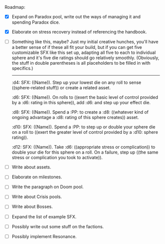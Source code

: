 Roadmap:
- [x] Expand on Paradox pool, write out the ways of managing it and spending Paradox dice.
- [x] Elaborate on stress recovery instead of referencing the handbook.
- [ ] Something like this, maybe? Just my initial creative hunches, you'll have a better sense of if these all fit your build, but if you can get five customizable SFX like this set up, adapting all five to each to individual sphere and it's five die ratings should go relatively smoothly. (Obviously, the stuff in double parentheses is all placeholders to be filled in with specifics.)

    -----
    :d4:
    SFX: ((Name)). Step up your lowest die on any roll to sense ((sphere-related stuff)) or create a related asset.

    :d6:
    SFX: ((Name)). On rolls to ((exert the basic level of control provided by a :d6: rating in this sphere)), add :d6: and step up your effect die.

    :d8:
    SFX: ((Name)). Spend a :PP: to create a :d8: ((whatever kind of ongoing advantage a :d8: rating of this sphere creates)) asset.

    :d10:
    SFX: ((Name)). Spend a :PP: to step up or double your sphere die on a roll to ((exert the greater level of control provided by a :d10: sphere rating)).

    :d12:
    SFX: ((Name)). Take :d6: ((appropriate stress or complication)) to double your die for this sphere on a roll. On a failure, step up ((the same stress or complication you took to activate)). 
- [ ] Write about assets.
- [ ] Elaborate on milestones.
- [ ] Write the paragraph on Doom pool.
- [ ] Write about Crisis pools.
- [ ] Write about Bosses.
- [ ] Expand the list of example SFX.
- [ ] Possibly write out some stuff on the factions.
- [ ] Possibly implement Resonance.

